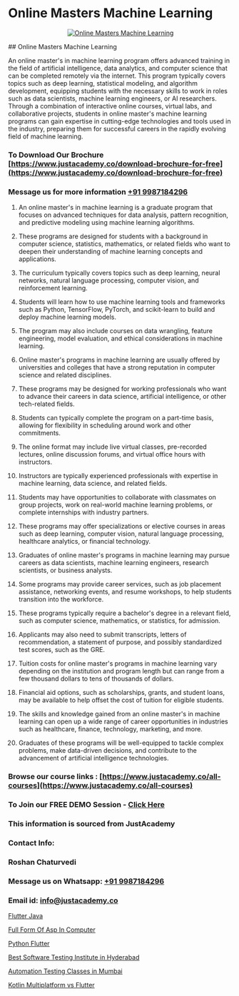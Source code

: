 # Online Masters Machine Learning

<p align="center">
  <a href="https://justacademy.co/course-detail/machine-learning">
    <img src="https://justacademy.co/storage2/course_image/1709713428_course_image.webp" alt="Online Masters Machine Learning">
  </a>
</p>
## Online Masters Machine Learning

An online master's in machine learning program offers advanced training in the field of artificial intelligence, data analytics, and computer science that can be completed remotely via the internet. This program typically covers topics such as deep learning, statistical modeling, and algorithm development, equipping students with the necessary skills to work in roles such as data scientists, machine learning engineers, or AI researchers. Through a combination of interactive online courses, virtual labs, and collaborative projects, students in online master's machine learning programs can gain expertise in cutting-edge technologies and tools used in the industry, preparing them for successful careers in the rapidly evolving field of machine learning.
### To Download Our Brochure [https://www.justacademy.co/download-brochure-for-free](https://www.justacademy.co/download-brochure-for-free)
### Message us for more information [+91 9987184296](https://api.whatsapp.com/send?phone=919987184296)
1) An online master's in machine learning is a graduate program that focuses on advanced techniques for data analysis, pattern recognition, and predictive modeling using machine learning algorithms.

2) These programs are designed for students with a background in computer science, statistics, mathematics, or related fields who want to deepen their understanding of machine learning concepts and applications.

3) The curriculum typically covers topics such as deep learning, neural networks, natural language processing, computer vision, and reinforcement learning.

4) Students will learn how to use machine learning tools and frameworks such as Python, TensorFlow, PyTorch, and scikit-learn to build and deploy machine learning models.

5) The program may also include courses on data wrangling, feature engineering, model evaluation, and ethical considerations in machine learning.

6) Online master's programs in machine learning are usually offered by universities and colleges that have a strong reputation in computer science and related disciplines.

7) These programs may be designed for working professionals who want to advance their careers in data science, artificial intelligence, or other tech-related fields.

8) Students can typically complete the program on a part-time basis, allowing for flexibility in scheduling around work and other commitments.

9) The online format may include live virtual classes, pre-recorded lectures, online discussion forums, and virtual office hours with instructors.

10) Instructors are typically experienced professionals with expertise in machine learning, data science, and related fields.

11) Students may have opportunities to collaborate with classmates on group projects, work on real-world machine learning problems, or complete internships with industry partners.

12) These programs may offer specializations or elective courses in areas such as deep learning, computer vision, natural language processing, healthcare analytics, or financial technology.

13) Graduates of online master's programs in machine learning may pursue careers as data scientists, machine learning engineers, research scientists, or business analysts.

14) Some programs may provide career services, such as job placement assistance, networking events, and resume workshops, to help students transition into the workforce.

15) These programs typically require a bachelor's degree in a relevant field, such as computer science, mathematics, or statistics, for admission.

16) Applicants may also need to submit transcripts, letters of recommendation, a statement of purpose, and possibly standardized test scores, such as the GRE.

17) Tuition costs for online master's programs in machine learning vary depending on the institution and program length but can range from a few thousand dollars to tens of thousands of dollars.

18) Financial aid options, such as scholarships, grants, and student loans, may be available to help offset the cost of tuition for eligible students.

19) The skills and knowledge gained from an online master's in machine learning can open up a wide range of career opportunities in industries such as healthcare, finance, technology, marketing, and more.

20) Graduates of these programs will be well-equipped to tackle complex problems, make data-driven decisions, and contribute to the advancement of artificial intelligence technologies.

### Browse our course links : [https://www.justacademy.co/all-courses](https://www.justacademy.co/all-courses) 
### To Join our FREE DEMO Session - [Click Here](https://www.justacademy.co/register-for-course-demo)


### This information is sourced from JustAcademy
### Contact Info:
### Roshan Chaturvedi
### Message us on Whatsapp: [+91 9987184296](https://api.whatsapp.com/send?phone=919987184296)
### Email id: [info@justacademy.co](mailto:info@justacademy.co)
                
[Flutter Java](https://www.linkedin.com/pulse/flutter-java-justacademy-hyderabad-fg7zc/)

[Full Form Of Asp In Computer](https://www.linkedin.com/pulse/full-form-asp-computer-justacademy-sunnyvale-rvovc?trackingId=fa5MJ4mOjrJvYNqMIAsDIQ%3D%3D&lipi=urn%3Ali%3Apage%3Ad_flagship3_company_admin%3Bw3FaZuhqQImafpQ55o%2FftQ%3D%3D)

[Python Flutter](https://medium.com/@akanshapatil/python-flutter-fbbe37426752)

[Best Software Testing Institute in Hyderabad](https://medium.com/@namusn/best-software-testing-institute-in-hyderabad-9e27cb23240b)

[Automation Testing Classes in Mumbai](https://justacademyin.github.io/justacademy/automation-testing-classes-in-mumbai)

[Kotlin Multiplatform vs Flutter](https://justacademyin.github.io/justacademy/kotlin-multiplatform-vs-flutter)

